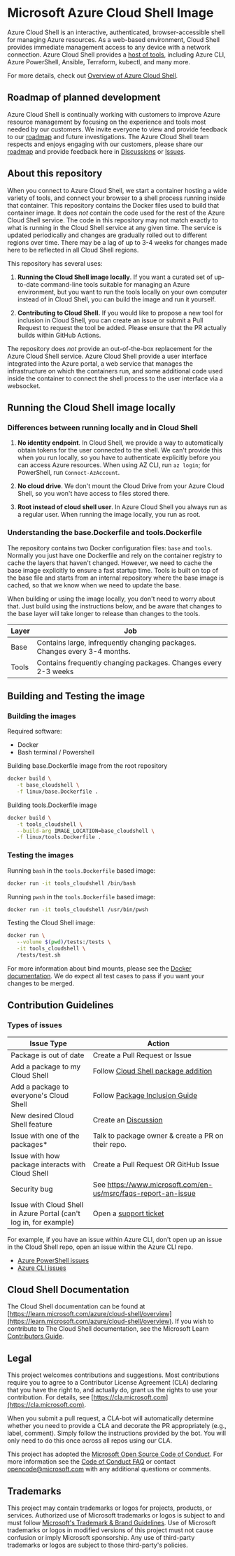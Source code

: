 
# Microsoft Azure Cloud Shell Image

Azure Cloud Shell is an interactive, authenticated, browser-accessible shell for managing Azure
resources. As a web-based environment, Cloud Shell provides immediate management access to any
device with a network connection. Azure Cloud Shell provides a
[host of tools](https://docs.microsoft.com/azure/cloud-shell/features), including Azure CLI, Azure
PowerShell, Ansible, Terraform, kubectl, and many more.

For more details, check out
[Overview of Azure Cloud Shell](https://docs.microsoft.com/azure/cloud-shell/overview).

## Roadmap of planned development

Azure Cloud Shell is continually working with customers to improve Azure resource management by
focusing on the experience and tools most needed by our customers. We invite everyone to view and
provide feedback to our [roadmap](./roadmap/cs-roadmap-2023.md) and future investigations. The Azure
Cloud Shell team respects and enjoys engaging with our customers, please share our
[roadmap](./roadmap/cs-roadmap-2023.md) and provide feedback here in
[Discussions](https://github.com/Azure/CloudShell/discussions) or
[Issues](https://github.com/Azure/CloudShell/issues).

## About this repository

When you connect to Azure Cloud Shell, we start a container hosting a wide variety of tools, and
connect your browser to a shell process running inside that container. This repository contains the
Docker files used to build that container image. It does _not_ contain the code used for the rest of
the Azure Cloud Shell service. The code in this repository may not match exactly to what is running
in the Cloud Shell service at any given time. The service is updated periodically and changes are
gradually rolled out to different regions over time.
There may be a lag of up to 3-4 weeks
for changes made here to be reflected in all Cloud Shell regions.

This repository has several uses:

1. **Running the Cloud Shell image locally**. If you want a curated set of up-to-date command-line
   tools suitable for managing an Azure environment, but you want to run the tools locally on your
   own computer instead of in Cloud Shell, you can build the image and run it yourself.

1. **Contributing to Cloud Shell.** If you would like to propose a new tool for inclusion in Cloud
   Shell, you can create an issue or submit a Pull Request to request the tool be added. Please
   ensure that the PR actually builds within GitHub Actions.

The repository does _not_ provide an out-of-the-box replacement for the Azure Cloud Shell service.
Azure Cloud Shell provide a user interface integrated into the Azure portal, a web service that
manages the infrastructure on which the containers run, and some additional code used inside the
container to connect the shell process to the user interface via a websocket.

## Running the Cloud Shell image locally

### Differences between running locally and in Cloud Shell

1. **No identity endpoint**. In Cloud Shell, we provide a way to automatically obtain tokens for the
   user connected to the shell. We can't provide this when you run locally, so you have to
   authenticate explicitly before you can access Azure resources. When using AZ CLI, run `az login`;
   for PowerShell, run `Connect-AzAccount`.

1. **No cloud drive**. We don't mount the Cloud Drive from your Azure Cloud Shell, so you won't have
   access to files stored there.

1. **Root instead of cloud shell user**. In Azure Cloud Shell you always run as a regular user. When
   running the image locally, you run as root.

### Understanding the base.Dockerfile and tools.Dockerfile

The repository contains two Docker configuration files: `base` and `tools`. Normally you just have
one Dockerfile and rely on the container registry to cache the layers that haven't changed.
However, we need to cache the base image explicitly to ensure a fast startup time. Tools is built
on top of the base file and starts from an internal repository where the base image is cached, so
that we know when we need to update the base.

When building or using the image locally, you don't need to worry about that. Just build using the
instructions below, and be aware that changes to the base layer will take longer to release than
changes to the tools.

| Layer | Job                                                                       |
|-------|---------------------------------------------------------------------------|
| Base  | Contains large, infrequently changing packages. Changes every 3-4 months. |
| Tools | Contains frequently changing packages. Changes every 2-3 weeks            |


## Building and Testing the image

### Building the images

Required software:

- Docker
- Bash terminal / Powershell

Building base.Dockerfile image from the root repository

```bash
docker build \
   -t base_cloudshell \
   -f linux/base.Dockerfile .
```

Building tools.Dockerfile image

```bash
docker build \
   -t tools_cloudshell \
   --build-arg IMAGE_LOCATION=base_cloudshell \
   -f linux/tools.Dockerfile .
```

### Testing the images

Running `bash` in the `tools.Dockerfile` based image:

```bash
docker run -it tools_cloudshell /bin/bash
```

Running `pwsh` in the `tools.Dockerfile` based image:

```bash
docker run -it tools_cloudshell /usr/bin/pwsh
```

Testing the Cloud Shell image:

```bash
docker run \
   --volume $(pwd)/tests:/tests \
   -it tools_cloudshell \
   /tests/test.sh
```

For more information about bind mounts, please see the
[Docker documentation](https://docs.docker.com/storage/bind-mounts/). We do expect all test cases
to pass if you want your changes to be merged.

## Contribution Guidelines

### Types of issues

| Issue Type                                                         | Action                                                                                                      |
|--------------------------------------------------------------------|-------------------------------------------------------------------------------------------------------------|
| Package is out of date                                             | Create a Pull Request or Issue                                                                              |
| Add a package to my Cloud Shell                                    | Follow [Cloud Shell package addition](./docs/add-package-into-cloudshell.md)                                |
| Add a package to everyone's Cloud Shell                            | Follow [Package Inclusion Guide](./docs/package-inclusion-guide.md)                                         |
| New desired Cloud Shell feature                                    | Create an [Discussion](https://github.com/Azure/CloudShell/discussions)                                     |
| Issue with one of the packages*                                    | Talk to package owner & create a PR on their repo.                                                          |
| Issue with how package interacts with Cloud Shell                  | Create a Pull Request OR GitHub Issue                                                                       |
| Security bug                                                       | See <https://www.microsoft.com/en-us/msrc/faqs-report-an-issue>                                             |
| Issue with Cloud Shell in Azure Portal (can't log in, for example) | Open a [support ticket](https://learn.microsoft.com/azure/active-directory/fundamentals/how-to-get-support) |

For example, if you have an issue within Azure CLI, don't open up an issue in the Cloud Shell
repo, open an issue within the Azure CLI repo.

- [Azure PowerShell issues](https://github.com/Azure/azure-powershell/issues)
- [Azure CLI issues](https://github.com/Azure/azure-cli/issues)

## Cloud Shell Documentation

The Cloud Shell documentation can be found at
[https://learn.microsoft.com/azure/cloud-shell/overview](https://learn.microsoft.com/azure/cloud-shell/overview).
If you wish to contribute to The Cloud Shell documentation, see the Microsoft Learn
[Contributors Guide](https://learn.microsoft.com/contribute/).

## Legal

This project welcomes contributions and suggestions. Most contributions require you to agree to a
Contributor License Agreement (CLA) declaring that you have the right to, and actually do, grant us
the rights to use your contribution. For details, see
[https://cla.microsoft.com](https://cla.microsoft.com).

When you submit a pull request, a CLA-bot will automatically determine whether you need to provide
a CLA and decorate the PR appropriately (e.g., label, comment). Simply follow the instructions
provided by the bot. You will only need to do this once across all repos using our CLA.

This project has adopted the
[Microsoft Open Source Code of Conduct](https://opensource.microsoft.com/codeofconduct/). For more
information see the [Code of Conduct FAQ](https://opensource.microsoft.com/codeofconduct/faq/) or
contact [opencode@microsoft.com](mailto:opencode@microsoft.com) with any additional questions or
comments.

## Trademarks

This project may contain trademarks or logos for projects, products, or services. Authorized use of
Microsoft trademarks or logos is subject to and must follow
[Microsoft's Trademark & Brand Guidelines](https://www.microsoft.com/en-us/legal/intellectualproperty/trademarks/usage/general).
Use of Microsoft trademarks or logos in modified versions of this project must not cause confusion
or imply Microsoft sponsorship. Any use of third-party trademarks or logos are subject to those
third-party's policies.
